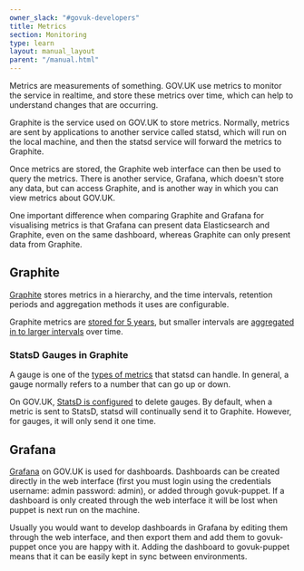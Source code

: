 ```yaml
---
owner_slack: "#govuk-developers"
title: Metrics
section: Monitoring
type: learn
layout: manual_layout
parent: "/manual.html"
---
```


Metrics are measurements of something. GOV.UK use metrics to monitor
the service in realtime, and store these metrics over time, which can
help to understand changes that are occurring.

Graphite is the service used on GOV.UK to store metrics. Normally,
metrics are sent by applications to another service called statsd,
which will run on the local machine, and then the statsd service will
forward the metrics to Graphite.

Once metrics are stored, the Graphite web interface can then be used
to query the metrics. There is another service, Grafana, which
doesn't store any data, but can access Graphite, and is another way in
which you can view metrics about GOV.UK.

One important difference when comparing Graphite and Grafana for
visualising metrics is that Grafana can present data Elasticsearch and
Graphite, even on the same dashboard, whereas Graphite can only
present data from Graphite.

## Graphite

[Graphite][graphite-aws] stores
metrics in a hierarchy, and the time intervals, retention periods and
aggregation methods it uses are configurable.

Graphite metrics are [stored for 5 years][graphite-storage-schemas],
but smaller intervals are [aggregated in to larger
intervals][graphite-storage-aggregation] over time.

[graphite-aws]: https://graphite.production.govuk.digital/
[graphite-storage-schemas]: https://github.com/alphagov/govuk-puppet/blob/master/modules/govuk/files/node/s_graphite/storage-schemas.conf
[graphite-storage-aggregation]: https://github.com/alphagov/govuk-puppet/blob/master/modules/govuk/files/node/s_graphite/storage-aggregation.conf

### StatsD Gauges in Graphite

A gauge is one of the [types of metrics][statsd-metric-types] that
statsd can handle. In general, a gauge normally refers to a number
that can go up or down.

On GOV.UK, [StatsD is configured][statsd-config] to delete gauges. By
default, when a metric is sent to StatsD, statsd will continually send
it to Graphite. However, for gauges, it will only send it one time.

[statsd-config]: https://github.com/alphagov/govuk-puppet/blob/master/modules/statsd/templates/etc/statsd.conf.erb
[statsd-metric-types]: https://github.com/etsy/statsd/blob/master/docs/metric_types.md

## Grafana

[Grafana][grafana-aws] on GOV.UK
is used for dashboards. Dashboards can be created directly in the web
interface (first you must login using the credentials username: admin
password: admin), or added through govuk-puppet. If a dashboard is
only created through the web interface it will be lost when puppet is
next run on the machine.

Usually you would want to develop dashboards in Grafana by editing
them through the web interface, and then export them and add them to
govuk-puppet once you are happy with it. Adding the dashboard to
govuk-puppet means that it can be easily kept in sync between
environments.

[grafana-aws]: https://grafana.production.govuk.digital/

